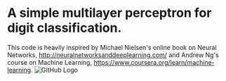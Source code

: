 # A simple multilayer perceptron for digit classification.
This code is heavily inspired by Michael Nielsen's online book on Neural Networks, http://neuralnetworksanddeeplearning.com/ and Andrew Ng's course on Machine Learning, https://www.coursera.org/learn/machine-learning. 
![GitHub Logo](training_img.png)
